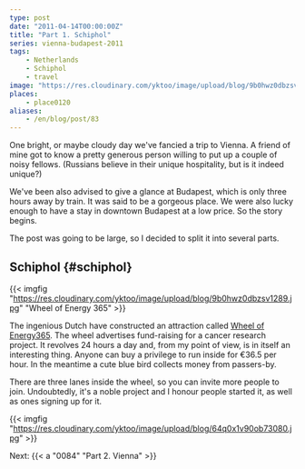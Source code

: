 ```yaml
---
type: post
date: "2011-04-14T00:00:00Z"
title: "Part 1. Schiphol"
series: vienna-budapest-2011
tags:
    - Netherlands
    - Schiphol
    - travel
image: "https://res.cloudinary.com/yktoo/image/upload/blog/9b0hwz0dbzsv1289.jpg"
places:
    - place0120
aliases:
    - /en/blog/post/83
---
```


One bright, or maybe cloudy day we've fancied a trip to Vienna. A friend of mine got to know a pretty generous person willing to put up a couple of noisy fellows. (Russians believe in their unique hospitality, but is it indeed unique?)

<!--more-->

We've been also advised to give a glance at Budapest, which is only three hours away by train. It was said to be a gorgeous place. We were also lucky enough to have a stay in downtown Budapest at a low price. So the story begins.

The post was going to be large, so I decided to split it into several parts.

## Schiphol {#schiphol}

{{< imgfig "https://res.cloudinary.com/yktoo/image/upload/blog/9b0hwz0dbzsv1289.jpg" "Wheel of Energy 365" >}}

The ingenious Dutch have constructed an attraction called [Wheel of Energy365](http://www.wheelofenergy.org/). The wheel advertises fund-raising for a cancer research project. It revolves 24 hours a day and, from my point of view, is in itself an interesting thing. Anyone can buy a privilege to run inside for €36.5 per hour. In the meantime a cute blue bird collects money from passers-by.

There are three lanes inside the wheel, so you can invite more people to join. Undoubtedly, it's a noble project and I honour people started it, as well as ones signing up for it.

{{< imgfig "https://res.cloudinary.com/yktoo/image/upload/blog/64q0x1v90ob73080.jpg" >}}

Next: {{< a "0084" "Part 2. Vienna" >}}
